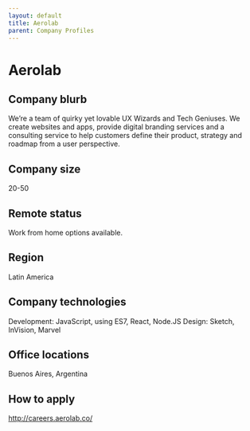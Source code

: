 ```yaml
---
layout: default
title: Aerolab
parent: Company Profiles
---
```


# Aerolab

## Company blurb

We’re a team of quirky yet lovable UX Wizards and Tech Geniuses. We create websites and apps, provide digital branding services and a consulting service to help customers define their product, strategy and roadmap from a user perspective.

## Company size

20-50

## Remote status

Work from home options available.

## Region

Latin America

## Company technologies

Development: JavaScript, using ES7, React, Node.JS
Design: Sketch, InVision, Marvel

## Office locations

Buenos Aires, Argentina

## How to apply

http://careers.aerolab.co/
